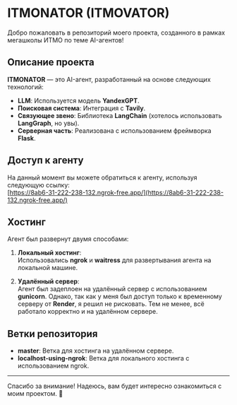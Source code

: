 # ITMONATOR (ITMOVATOR)

Добро пожаловать в репозиторий моего проекта, созданного в рамках мегашколы ИТМО по теме AI-агентов!

## Описание проекта

**ITMONATOR** — это AI-агент, разработанный на основе следующих технологий:

- **LLM**: Используется модель **YandexGPT**.
- **Поисковая система**: Интеграция с **Tavily**.
- **Связующее звено**: Библиотека **LangChain** (хотелось использовать **LangGraph**, но увы).
- **Серверная часть**: Реализована с использованием фреймворка **Flask**.

## Доступ к агенту

На данный момент вы можете обратиться к агенту, используя следующую ссылку:  
[https://8ab6-31-222-238-132.ngrok-free.app/](https://8ab6-31-222-238-132.ngrok-free.app/)

## Хостинг

Агент был развернут двумя способами:

1. **Локальный хостинг**:  
   Использовались **ngrok** и **waitress** для развертывания агента на локальной машине.

2. **Удалённый сервер**:  
   Агент был задеплоен на удалённый сервер с использованием **gunicorn**. Однако, так как у меня был доступ только к временному серверу от **Render**, я решил не рисковать. Тем не менее, всё работало корректно и на удалённом сервере.

## Ветки репозитория

- **master**: Ветка для хостинга на удалённом сервере.  
- **localhost-using-ngrok**: Ветка для локального хостинга с использованием ngrok.

---

Спасибо за внимание! Надеюсь, вам будет интересно ознакомиться с моим проектом. 🚀
